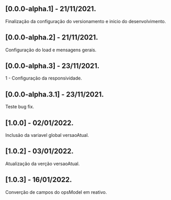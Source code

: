 ## [0.0.0-alpha.1] - 21/11/2021.
Finalização da configuração do versionamento e inicio do desenvolvimento.

## [0.0.0-alpha.2] - 21/11/2021.
Configuração do load e mensagens gerais.

## [0.0.0-alpha.3] - 23/11/2021.
1 - Configuração da responsividade.

## [0.0.0-alpha.3.1] - 23/11/2021.
Teste bug fix.

## [1.0.0] - 02/01/2022.
Inclusão da variavel global versaoAtual.

## [1.0.2] - 03/01/2022.
Atualização da verção versaoAtual.

## [1.0.3] - 16/01/2022.
Converção de campos do opsModel em reativo.